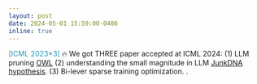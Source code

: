 ```yaml
---
layout: post
date: 2024-05-01 15:59:00-0400
inline: true
---
```




<font color=2698BA>[ICML 2023*3]</font> &#128293; We got THREE paper accepted at ICML 2024: (1) LLM pruning [OWL](https://arxiv.org/pdf/2310.05175.pdf) (2) understanding the small magnitude in LLM [JunkDNA hypothesis](https://arxiv.org/pdf/2310.02277.pdf). (3) Bi-lever sparse training optimization. .